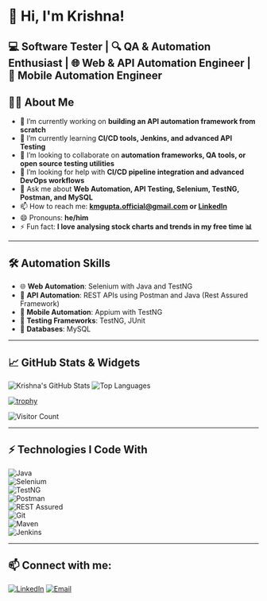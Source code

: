<!--
**km-gupta/km-gupta** is a ✨ _special_ ✨ repository because its `README.md` (this file) appears on your GitHub profile.

Here are some ideas to get you started:

- 🔭 I’m currently working on ...
- 🌱 I’m currently learning ...
- 👯 I’m looking to collaborate on ...
- 🤔 I’m looking for help with ...
- 💬 Ask me about ...
- 📫 How to reach me: ...
- 😄 Pronouns: ...
- ⚡ Fun fact: ...
-->

# 👋 Hi, I'm Krishna!
💻 Software Tester | 🔍 QA & Automation Enthusiast | 🌐 Web & API Automation Engineer | 📱 Mobile Automation Engineer
---

## 🙋‍♂️ About Me

- 🔭 I’m currently working on **building an API automation framework from scratch**
- 🌱 I’m currently learning **CI/CD tools, Jenkins, and advanced API Testing**
- 👯 I’m looking to collaborate on **automation frameworks, QA tools, or open source testing utilities**
- 🤔 I’m looking for help with **CI/CD pipeline integration and advanced DevOps workflows**
- 💬 Ask me about **Web Automation, API Testing, Selenium, TestNG, Postman, and MySQL**
- 📫 How to reach me: **kmgupta.official@gmail.com or [LinkedIn](https://www.linkedin.com/in/km-gupta)**
- 😄 Pronouns: **he/him**
- ⚡ Fun fact: **I love analysing stock charts and trends in my free time 📊**

---

## 🛠️ Automation Skills

- 🌐 **Web Automation**: Selenium with Java and TestNG
- 🔗 **API Automation**: REST APIs using Postman and Java (Rest Assured Framework)
- 📱 **Mobile Automation**: Appium with TestNG
- 🧪 **Testing Frameworks**: TestNG, JUnit
- 💾 **Databases**: MySQL

---

## 📈 GitHub Stats & Widgets

![Krishna's GitHub Stats](https://github-readme-stats.vercel.app/api?username=km-gupta&show_icons=true&theme=tokyonight)
![Top Languages](https://github-readme-stats.vercel.app/api/top-langs/?username=km-gupta&layout=compact&theme=tokyonight)

[![trophy](https://github-profile-trophy.vercel.app/?username=km-gupta&theme=tokyonight&margin-w=10&column=7)](https://github.com/ryo-ma/github-profile-trophy)

![Visitor Count](https://komarev.com/ghpvc/?username=km-gupta&label=Profile%20views&color=blue&style=flat)


---

## ⚡ Technologies I Code With

![Java](https://img.shields.io/badge/-Java-black?style=flat-square&logo=java)  
![Selenium](https://img.shields.io/badge/-Selenium-black?style=flat-square&logo=selenium)  
![TestNG](https://img.shields.io/badge/-TestNG-black?style=flat-square&logo=testng)  
![Postman](https://img.shields.io/badge/-Postman-black?style=flat-square&logo=postman)  
![REST Assured](https://img.shields.io/badge/-RestAssured-black?style=flat-square&logo=rest-assured)  
![Git](https://img.shields.io/badge/-Git-black?style=flat-square&logo=git)  
![Maven](https://img.shields.io/badge/-Maven-black?style=flat-square&logo=apachemaven)  
![Jenkins](https://img.shields.io/badge/-Jenkins-black?style=flat-square&logo=jenkins)

---

## 📫 Connect with me:
[![LinkedIn](https://img.shields.io/badge/LinkedIn-blue?style=flat&logo=linkedin)](https://www.linkedin.com/in/km-gupta)
[![Email](https://img.shields.io/badge/Gmail-red?style=flat&logo=gmail&logoColor=white)](mailto:kmgupta.official@gmail.com)

